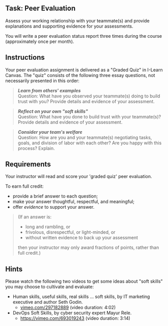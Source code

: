 ## Task: Peer Evaluation
Assess your working relationship with your teammate(s) and provide explanations and supporting evidence for your assessments.

You will write a peer evaluation status report three times during the course (approximately once per month).

## Instructions
Your peer evaluation assignment is delivered as a "Graded Quiz" in I-Learn Canvas.
The "quiz" consists of the following three essay questions,
not necessarily presented in this order:

> ***Learn from others' examples*** <br/>
Question:
What have you observed your teammate(s) doing to build trust with you?
Provide details and evidence of your assessment.

> ***Reflect on your own "soft skills"*** <br/>
Question:
What have you done to build trust with your teammate(s)?
Provide details and evidence of your assessment.

> ***Consider your team's welfare*** <br/>
Question:
How are you and your teammate(s) negotiating tasks, goals, and division of labor with each other?
Are you happy with this process? Explain.

## Requirements
Your instructor will read and score your 'graded quiz' peer evaluation.

To earn full credit:
- provide a brief answer to each question;
- make your answer thoughtful, respectful, and meaningful;
- offer *evidence* to support your answer.

> (If an answer is: <br /><ul><li>long and rambling, or</li><li>frivolous, disrespectful, or light-minded, or</li><li>without written evidence to back up your assessment</li></ul> then your instructor may only award fractions of points, rather than full credit.)

## Hints
Please watch the following two videos to get some ideas about "soft skills" you may choose to cultivate and evaluate:

- Human skills, useful skills, real skills ... soft skills, by IT marketing executive and author Seth Godin.
  - <a href="https://vimeo.com/297182889" target="_blank" ref="noopener">vimeo.com/297182889</a>
(video duration: 4:02)
- DevOps Soft Skills, by cyber security expert Mayur Rele.
  - <a href="https://vimeo.com/693019243" target="_blank" ref="noopener">https://vimeo.com/693019243</a>
(video duration: 3:14)
